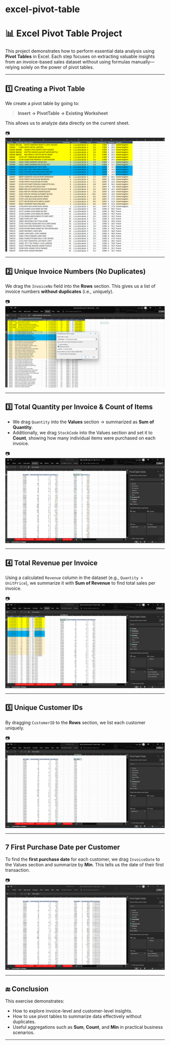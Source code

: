 # excel-pivot-table
# 📊 Excel Pivot Table Project

This project demonstrates how to perform essential data analysis using **Pivot Tables** in Excel. Each step focuses on extracting valuable insights from an invoice-based sales dataset without using formulas manually—relying solely on the power of pivot tables.

---

## 1️⃣ Creating a Pivot Table

We create a pivot table by going to:

> **Insert → PivotTable → Existing Worksheet**

This allows us to analyze data directly on the current sheet.

📷 ![Pivot Table 1](screenshots/pivot_table_1.png)

---

## 2️⃣ Unique Invoice Numbers (No Duplicates)

We drag the `InvoiceNo` field into the **Rows** section. This gives us a list of invoice numbers **without duplicates** (i.e., uniquely).

📷 ![Pivot Table 2](screenshots/pivot_table_2.png)

---

## 3️⃣ Total Quantity per Invoice & Count of Items

- We drag `Quantity` into the **Values** section → summarized as **Sum of Quantity**.
- Additionally, we drag `StockCode` into the Values section and set it to **Count**, showing how many individual items were purchased on each invoice.

📷 ![Pivot Table 3](screenshots/pivot_table_10.png)

---

## 4️⃣ Total Revenue per Invoice

Using a calculated `Revenue` column in the dataset (e.g., `Quantity × UnitPrice`), we summarize it with **Sum of Revenue** to find total sales per invoice.

📷 ![Pivot Table 4](screenshots/pivot_table_7.png)

---

## 5️⃣ Unique Customer IDs

By dragging `CustomerID` to the **Rows** section, we list each customer uniquely.

📷 ![Pivot Table 5](screenshots/pivot_table_9.png)

---

## 7️ First Purchase Date per Customer

To find the **first purchase date** for each customer, we drag `InvoiceDate` to the Values section and summarize by **Min**. This tells us the date of their first transaction.

📷 ![Pivot Table 7](screenshots/pivot_table_12.png)

---

## 🔚 Conclusion

This exercise demonstrates:
- How to explore invoice-level and customer-level insights.
- How to use pivot tables to summarize data effectively without duplicates.
- Useful aggregations such as **Sum**, **Count**, and **Min** in practical business scenarios.

---
